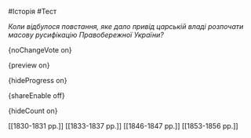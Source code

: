 #Історія #Тест

*Коли відбулося повстання, яке дало привід царській владі розпочати масову русифікацію Правобережної України?*

{noChangeVote on}

{preview on}

{hideProgress on}

{shareEnable off}

{hideCount on}

[[1830-1831 рр.]]
[[1833-1837 рр.]]
[[1846-1847 рр.]]
[[1853-1856 рр.]]

